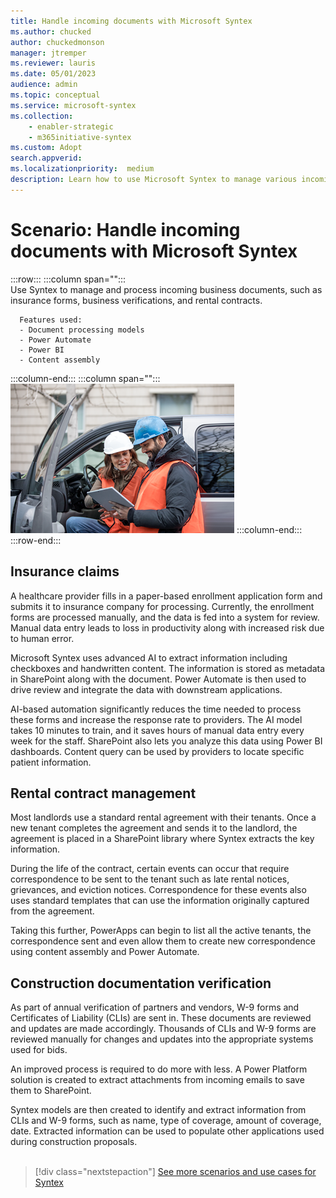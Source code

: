 ```yaml
---
title: Handle incoming documents with Microsoft Syntex
ms.author: chucked
author: chuckedmonson
manager: jtremper
ms.reviewer: lauris
ms.date: 05/01/2023
audience: admin
ms.topic: conceptual
ms.service: microsoft-syntex
ms.collection: 
    - enabler-strategic
    - m365initiative-syntex
ms.custom: Adopt
search.appverid: 
ms.localizationpriority:  medium
description: Learn how to use Microsoft Syntex to manage various incoming business documents.
---
```


# Scenario: Handle incoming documents with Microsoft Syntex

:::row:::
   :::column span="":::      
      Use Syntex to manage and process incoming business documents, such as insurance forms, business verifications, and rental contracts.

      Features used:
      - Document processing models 
      - Power Automate
      - Power BI
      - Content assembly
   :::column-end:::
   :::column span="":::
      ![Image of generic firstline workers in a worksite setting.](../media/content-understanding/uc-incoming-documents.png)
   :::column-end:::
:::row-end:::

## Insurance claims

A healthcare provider fills in a paper-based enrollment application form and submits it to insurance company for processing. Currently, the enrollment forms are processed manually, and the data is fed into a system for review. Manual data entry leads to loss in productivity along with increased risk due to human error.

Microsoft Syntex uses advanced AI to extract information including checkboxes and handwritten content. The information is stored as metadata in SharePoint along with the document. Power Automate is then used to drive review and integrate the data with downstream applications.

AI-based automation significantly reduces the time needed to process these forms and increase the response rate to providers. The AI model takes 10 minutes to train, and it saves hours of manual data entry every week for the staff. SharePoint also lets you analyze this data using Power BI dashboards. Content query can be used by providers to locate specific patient information. 

## Rental contract management

Most landlords use a standard rental agreement with their tenants. Once a new tenant completes the agreement and sends it to the landlord, the agreement is placed in a SharePoint library where Syntex extracts the key information.

During the life of the contract, certain events can occur that require correspondence to be sent to the tenant such as late rental notices, grievances, and eviction notices.  Correspondence for these events also uses standard templates that can use the information originally captured from the agreement.

Taking this further, PowerApps can begin to list all the active tenants, the correspondence sent and even allow them to create new correspondence using content assembly and Power Automate.

## Construction documentation verification

As part of annual verification of partners and vendors, W-9 forms and Certificates of Liability (CLIs) are sent in. These documents are reviewed and updates are made accordingly. Thousands of CLIs and W-9 forms are reviewed manually for changes and updates into the appropriate systems used for bids.

An improved process is required to do more with less. A Power Platform solution is created to extract attachments from incoming emails to save them to SharePoint.

Syntex models are then created to identify and extract information from CLIs and W-9 forms, such as name, type of coverage, amount of coverage, date. Extracted information can be used to populate other applications used during construction proposals. 
<br>
<br>

> [!div class="nextstepaction"]
> [See more scenarios and use cases for Syntex](adoption-scenarios.md)